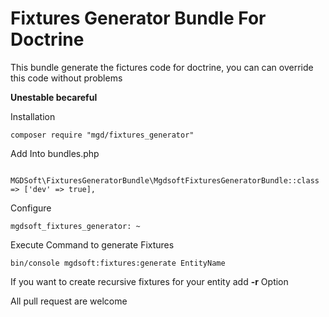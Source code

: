 Fixtures Generator Bundle For Doctrine
==================================

This bundle generate the fictures code for doctrine, you can can override this code without problems 

**Unestable becareful**

Installation

``` 
composer require "mgd/fixtures_generator"
```

Add Into bundles.php
```
    MGDSoft\FixturesGeneratorBundle\MgdsoftFixturesGeneratorBundle::class => ['dev' => true],
```

Configure

```
mgdsoft_fixtures_generator: ~
```

Execute Command to generate Fixtures

```
bin/console mgdsoft:fixtures:generate EntityName
```

If you want to create recursive fixtures for your entity add **-r** Option

All pull request are welcome